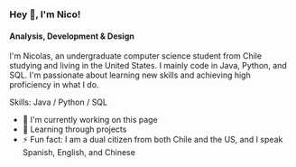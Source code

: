 ### Hey 👋, I'm Nico!
#### Analysis, Development & Design
I'm Nicolas, an undergraduate computer science student from Chile studying and living in the United States. I mainly code in Java, Python, and SQL. I'm passionate about learning new skills and achieving high proficiency in what I do.

Skills: Java / Python / SQL

- 🔭 I'm currently working on this page
- 🌱 Learning through projects
- ⚡ Fun fact: I am a dual citizen from both Chile and the US, and I speak Spanish, English, and Chinese




